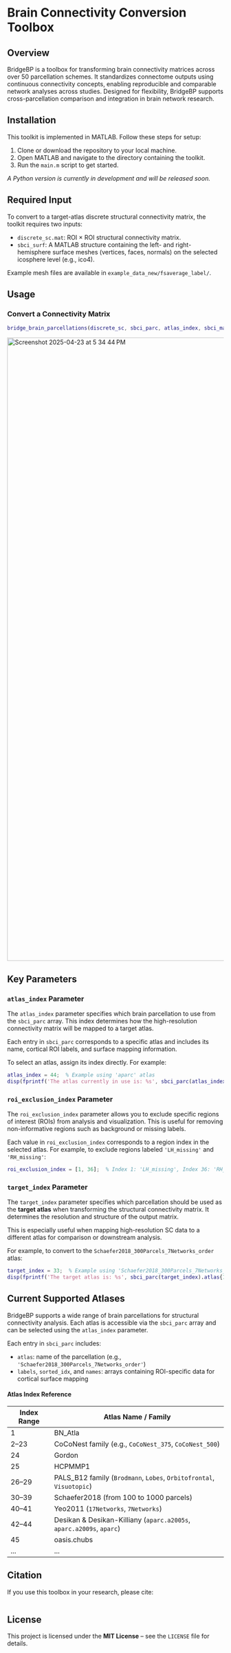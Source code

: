 # Brain Connectivity Conversion Toolbox

## Overview
BridgeBP is a toolbox for transforming brain connectivity matrices across over 50 parcellation schemes. It standardizes connectome outputs using continuous connectivity concepts, enabling reproducible and comparable network analyses across studies. Designed for flexibility, BridgeBP supports cross-parcellation comparison and integration in brain network research.

## Installation
This toolkit is implemented in MATLAB. Follow these steps for setup:

1. Clone or download the repository to your local machine.  
2. Open MATLAB and navigate to the directory containing the toolkit.  
3. Run the `main.m` script to get started.

*A Python version is currently in development and will be released soon.*

## Required Input
To convert to a target-atlas discrete structural connectivity matrix, the toolkit requires two inputs:

- `discrete_sc.mat`: ROI × ROI structural connectivity matrix.
- `sbci_surf`: A MATLAB structure containing the left- and right-hemisphere surface meshes (vertices, faces, normals) on the selected icosphere level (e.g., ico4).

Example mesh files are available in `example_data_new/fsaverage_label/`.

## Usage
### Convert a Connectivity Matrix
```matlab
bridge_brain_parcellations(discrete_sc, sbci_parc, atlas_index, sbci_mapping, roi_exclusion_index, target_index);
```
<img width="1446" alt="Screenshot 2025-04-23 at 5 34 44 PM" src="https://github.com/user-attachments/assets/421c9f7e-545a-4784-b3eb-5449c2910000" />

## Key Parameters
### `atlas_index` Parameter

The `atlas_index` parameter specifies which brain parcellation to use from the `sbci_parc` array. This index determines how the high-resolution connectivity matrix will be mapped to a target atlas.

Each entry in `sbci_parc` corresponds to a specific atlas and includes its name, cortical ROI labels, and surface mapping information.

To select an atlas, assign its index directly. For example:

```matlab
atlas_index = 44;  % Example using 'aparc' atlas
disp(fprintf('The atlas currently in use is: %s', sbci_parc(atlas_index).atlas{1}));
```
### `roi_exclusion_index` Parameter

The `roi_exclusion_index` parameter allows you to exclude specific regions of interest (ROIs) from analysis and visualization. This is useful for removing non-informative regions such as background or missing labels.

Each value in `roi_exclusion_index` corresponds to a region index in the selected atlas. For example, to exclude regions labeled `'LH_missing'` and `'RH_missing'`:

```matlab
roi_exclusion_index = [1, 36];  % Index 1: 'LH_missing', Index 36: 'RH_missing'
```
### `target_index` Parameter

The `target_index` parameter specifies which parcellation should be used as the **target atlas** when transforming the structural connectivity matrix. It determines the resolution and structure of the output matrix.

This is especially useful when mapping high-resolution SC data to a different atlas for comparison or downstream analysis.

For example, to convert to the `Schaefer2018_300Parcels_7Networks_order` atlas:

```matlab
target_index = 33;  % Example using 'Schaefer2018_300Parcels_7Networks_order' atlas
disp(fprintf('The target atlas is: %s', sbci_parc(target_index).atlas{1}));
```
## Current Supported Atlases

BridgeBP supports a wide range of brain parcellations for structural connectivity analysis. Each atlas is accessible via the `sbci_parc` array and can be selected using the `atlas_index` parameter.

Each entry in `sbci_parc` includes:

- `atlas`: name of the parcellation (e.g., `'Schaefer2018_300Parcels_7Networks_order'`)
- `labels`, `sorted_idx`, and `names`: arrays containing ROI-specific data for cortical surface mapping

#### Atlas Index Reference

| Index Range | Atlas Name / Family |
|-------------|---------------------|
| 1           | BN_Atla|
| 2–23        | CoCoNest family (e.g., `CoCoNest_375`, `CoCoNest_500`) |
| 24          | Gordon |
| 25          | HCPMMP1 |
| 26–29       | PALS_B12 family (`Brodmann`, `Lobes`, `Orbitofrontal`, `Visuotopic`) |
| 30–39       | Schaefer2018 (from 100 to 1000 parcels) |
| 40–41       | Yeo2011 (`17Networks`, `7Networks`) |
| 42–44       | Desikan & Desikan-Killiany (`aparc.a2005s`, `aparc.a2009s`, `aparc`) |
| 45          | oasis.chubs |
| ...   | ...   


## Citation
If you use this toolbox in your research, please cite:

```
```

## License
This project is licensed under the **MIT License** – see the `LICENSE` file for details.
